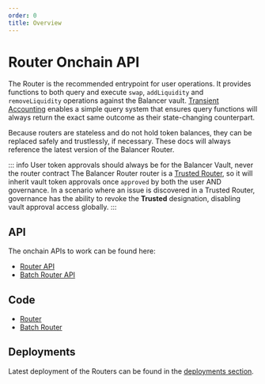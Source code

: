 ```yaml
---
order: 0
title: Overview
---
```

# Router Onchain API
The Router is the recommended entrypoint for user operations. It provides functions to both query and execute `swap`, `addLiquidity` and `removeLiquidity` operations against the Balancer vault.
[Transient Accounting](/concepts/vault/features/transient-accounting.html) enables a simple query system that ensures query functions will always return the exact same outcome as their state-changing counterpart.

Because routers are stateless and do not hold token balances, they can be replaced safely and trustlessly, if necessary. These docs will always reference the latest version of the Balancer Router. 

::: info User token approvals should always be for the Balancer Vault, never the router contract
The Balancer Router router is a [Trusted Router](./technical.html#trusted-routers), so it will inherit vault token approvals once `approved` by both the user AND governance. In a scenario where an issue is discovered in a Trusted Router,
governance has the ability to revoke the **Trusted** designation, disabling vault approval access globally.
:::

## API
The onchain APIs to work can be found here:
- [Router API](./onchain-api/router-api.md)
- [Batch Router API](./onchain-api/batch-router-api.md)

## Code

- [Router](https://github.com/balancer/balancer-v3-monorepo/blob/main/pkg/vault/contracts/Router.sol)
- [Batch Router](https://github.com/balancer/balancer-v3-monorepo/blob/main/pkg/vault/contracts/BatchRouter.sol)

## Deployments

Latest deployment of the Routers can be found in the [deployments section](/reference/contracts/).

